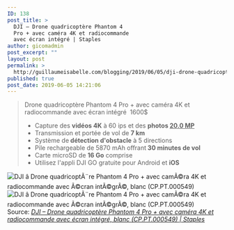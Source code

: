 ```yaml
---
ID: 138
post_title: >
  DJI – Drone quadricoptère Phantom 4
  Pro + avec caméra 4K et radiocommande
  avec écran intégré | Staples
author: gicomadmin
post_excerpt: ""
layout: post
permalink: >
  http://guillaumeisabelle.com/blogging/2019/06/05/dji-drone-quadricoptere-phantom-4-pro-avec-camera-4k-et-radiocommande-avec-ecran-integre-blanc-cp-pt-000549-staples/
published: true
post_date: 2019-06-05 14:21:06
---
```

> Drone quadricoptère Phantom 4 Pro + avec caméra 4K et radiocommande avec écran intégré  1600$ <ul class="stp--bulleted-list ng-scope">
>   <li class="ng-scope">
>     <span class="ng-binding">Capture des <strong>vidéos 4K</strong> à 60 ips et des <strong>photos <span style="text-decoration: underline;">20.0 MP</span></strong></span>
>   </li>
>   <li class="ng-scope">
>     <span class="ng-binding">Transmission et portée de vol de <strong>7 km</strong></span>
>   </li>
>   <li class="ng-scope">
>     <span class="ng-binding">Système de<strong> détection d'obstacle</strong> à 5 directions</span>
>   </li>
>   <li class="ng-scope">
>     <span class="ng-binding">Pile rechargeable de 5870 mAh offrant<strong> 30 minutes de vol</strong></span>
>   </li>
>   <li class="ng-scope">
>     <span class="ng-binding">Carte microSD de <strong>16 Go</strong> comprise</span>
>   </li>
>   <li class="ng-scope">
>     <span class="ng-binding">Utilisez l'appli DJI GO gratuite pour Android et <strong>iOS</strong></span>
>   </li>
> </ul>

![DJI â Drone quadricoptÃ¨re Phantom 4 Pro + avec camÃ©ra 4K et radiocommande avec Ã©cran intÃ©grÃ©, blanc (CP.PT.000549)][1]![DJI â Drone quadricoptÃ¨re Phantom 4 Pro + avec camÃ©ra 4K et radiocommande avec Ã©cran intÃ©grÃ©, blanc (CP.PT.000549)][2] Source: *[DJI – Drone quadricoptère Phantom 4 Pro + avec caméra 4K et radiocommande avec écran intégré, blanc (CP.PT.000549) | Staples][3]*

 [1]: https://www.staples-3p.com/s7/is/image/Staples/m005184927_sc7?$splssku$
 [2]: https://www.staples-3p.com/s7/is/image/Staples/m005184929_sc7?$splssku$
 [3]: https://www.staples.ca/fr/DJI-Drone-quadricopt%C3%A8re-Phantom-4-Pro-avec-cam%C3%A9ra-4K-et-radiocommande-avec-%C3%A9cran-int%C3%A9gr%C3%A9-blanc-CP-PT-000549/product_2554480_1-CA_2_20001
